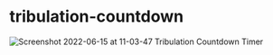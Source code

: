 # tribulation-countdown
![Screenshot 2022-06-15 at 11-03-47 Tribulation Countdown Timer](https://user-images.githubusercontent.com/82536545/173788815-574f4bbc-cac7-4d29-b9f1-010d09eb801a.png)
